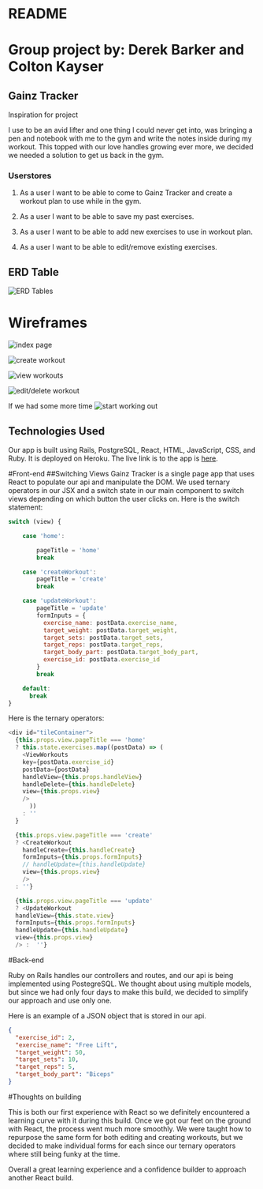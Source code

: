 # README

# Group project by: Derek Barker and Colton Kayser

## Gainz Tracker

Inspiration for project

I use to be an avid lifter and one thing I could never get into, was bringing a pen and notebook with me to the gym and write the notes inside during my workout. This topped with our love handles growing ever more, we decided we needed a solution to get us back in the gym.

### Userstores
1. As a user I want to be able to come to Gainz Tracker and create a workout plan to use while in the gym.

2. As a user I want to be able to save my past exercises.

3. As a user I want to be able to add new exercises to use in workout plan.

4. As a user I want to be able to edit/remove existing exercises.


## ERD Table

![ERD Tables](https://raw.githubusercontent.com/Hiaximize/Unit4GroupProject/master/Relational%20Tables.png)


# Wireframes

![index page](https://raw.githubusercontent.com/Hiaximize/Unit4GroupProject/master/app/assets/images/view_workouts.png)

![create workout](https://raw.githubusercontent.com/Hiaximize/Unit4GroupProject/master/app/assets/images/create_a_workout.png)

![view workouts](https://raw.githubusercontent.com/Hiaximize/Unit4GroupProject/master/images/view_workouts.png)

![edit/delete workout](https://raw.githubusercontent.com/Hiaximize/Unit4GroupProject/master/app/assets/images/edit_workout.png)

If we had some more time
![start working out](https://raw.githubusercontent.com/Hiaximize/Unit4GroupProject/master/app/assets/images/start_workout.png)

## Technologies Used
Our app is built using Rails, PostgreSQL, React, HTML, JavaScript, CSS, and Ruby. It is deployed on Heroku.
The live link is to the app is [here](https://frozen-tor-60140.herokuapp.com/#).

#Front-end
##Switching Views
Gainz Tracker is a single page app that uses React to populate our api and manipulate the DOM. We used ternary operators in our JSX and a switch state in our main component to switch views depending on which button the user clicks on.
Here is the switch statement:
```JavaScript
switch (view) {

    case 'home':

        pageTitle = 'home'
        break

    case 'createWorkout':
        pageTitle = 'create'
        break

    case 'updateWorkout':
        pageTitle = 'update'
        formInputs = {
          exercise_name: postData.exercise_name,
          target_weight: postData.target_weight,
          target_sets: postData.target_sets,
          target_reps: postData.target_reps,
          target_body_part: postData.target_body_part,
          exercise_id: postData.exercise_id
        }
        break

    default:
      break
}
```
Here is the ternary operators:
```JavaScript
<div id="tileContainer">
  {this.props.view.pageTitle === 'home'
  ? this.state.exercises.map((postData) => (
    <ViewWorkouts
    key={postData.exercise_id}
    postData={postData}
    handleView={this.props.handleView}
    handleDelete={this.handleDelete}
    view={this.props.view}
    />
      ))
    : ''
  }

  {this.props.view.pageTitle === 'create'
  ? <CreateWorkout
    handleCreate={this.handleCreate}
    formInputs={this.props.formInputs}
    // handleUpdate={this.handleUpdate}
    view={this.props.view}
    />
  : ''}

  {this.props.view.pageTitle === 'update'
  ? <UpdateWorkout
  handleView={this.state.view}
  formInputs={this.props.formInputs}
  handleUpdate={this.handleUpdate}
  view={this.props.view}
  /> :  ''}
```

#Back-end

Ruby on Rails handles our controllers and routes, and our api is being implemented using PostegreSQL. We thought about using multiple models, but since we had only four days to make this build, we decided to simplify our approach and use only one.

Here is an example of a JSON object that is stored in our api.

```JSON
{
  "exercise_id": 2,
  "exercise_name": "Free Lift",
  "target_weight": 50,
  "target_sets": 10,
  "target_reps": 5,
  "target_body_part": "Biceps"
}
```

#Thoughts on building

This is both our first experience with React so we definitely encountered a learning curve with it during this build. Once we got our feet on the ground with React, the process went much more smoothly. We were taught how to repurpose the same form for both editing and creating workouts, but we decided to make individual forms for each since our ternary operators where still being funky at the time.

Overall a great learning experience and a confidence builder to approach another React build.
